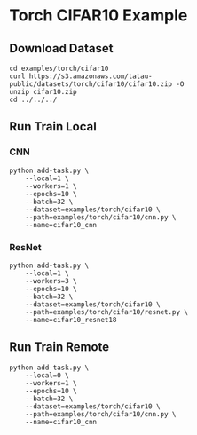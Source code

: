 # Torch CIFAR10 Example

## Download Dataset

```shell
cd examples/torch/cifar10
curl https://s3.amazonaws.com/tatau-public/datasets/torch/cifar10/cifar10.zip -O
unzip cifar10.zip
cd ../../../
```

## Run Train Local

### CNN

```shell
python add-task.py \
    --local=1 \
    --workers=1 \
    --epochs=10 \
    --batch=32 \
    --dataset=examples/torch/cifar10 \
    --path=examples/torch/cifar10/cnn.py \
    --name=cifar10_cnn
```

### ResNet

```shell
python add-task.py \
    --local=1 \
    --workers=3 \
    --epochs=10 \
    --batch=32 \
    --dataset=examples/torch/cifar10 \
    --path=examples/torch/cifar10/resnet.py \
    --name=cifar10_resnet18
```

## Run Train Remote

```shell
python add-task.py \
    --local=0 \
    --workers=1 \
    --epochs=10 \
    --batch=32 \
    --dataset=examples/torch/cifar10 \
    --path=examples/torch/cifar10/cnn.py \
    --name=cifar10_cnn
```